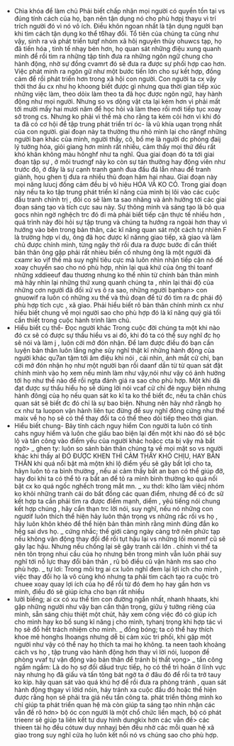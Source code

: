- Chìa khóa để làm chủ
Phải biết chấp nhận mọi người  có quyền tồn tại vs đúng tính cách của họ, bạn nên tận dụng nó  cho phù hơpj  thayu vì trỉ trích người đó vì nó vô ích. Điều khôn ngoan nhất là tận dụng người bạn khi tìm cách tận dụng ko thể t6hay đổi.
 Tổ tiên của chúng ta cũng như vậy, sinh ra và phát triển tưqf nhóm xã hôị nguyên thủy ohuwcs tạp, họ đã tiến hóa , tinh tế nhạy bén hơn, họ quan sát những điệu xung quanh mình để rồi tìm ra những tập tính  đưa ra những ngôn ngữ chung cho hành động, nhờ sự đồng cvamrt đó sẽ đưa ra được sự phối hợp cao hơn. Việc phát minh ra ngôn gữ như một bước tiến lớn cho sự kết hợp, đồng cảm để rồi phát triển hơn trong xã hội con người.
 Con người ta cx vậy thời thơ ấu cx như họ khoong biết được gì nhưng qua thời gian tiếp xúc những việc làm, theo dỏix làm theo ta đã học được ngôn ngữ, hay hành động như mọi người. Nhưng so vs dộng vật cta lại kém hơn vì phải mất tới mười mấy hai mươi năm để học hỏi và làm theo rồi mới tiếp tục xoay sở trong cs. Nhưng ko phải vì thế mà cho rằng ta kém cỏi hơn vì khi đó ta đã có cơ hội để tập trung phát triển trí óc- là vũ khía uqan trọng nhất của con người. giai đoạn này ta thường thu nhỏ mình lại cho răngf những người bạn khác của mình, người thầy, cô, bố mẹ là người dc phóng đaij lý tưởng hóa, giỏi giang hơn mình rất nhiều, cảm thấy mọi thứ đều rất khó khăn không màu hônghf như ta nghĩ. Qua giai đoạn đó ta tới giai đoạn tập sự , ở môi truơngf này ko còn  sự tán thưởng hay động viên như trước đó, ở đây là sự cạnh tranh ganh đua đấu đá lẫn nhau để tranh giành, họu ghen tị  đưa ra nhiều thủ đoạn hãm hại nhau. Giai đoạn này mọi năng lưucj đồng cảm đều bị vô hiệu HÓA VÀ KO CÓ. Trong giai đoạn này nếu ta ko tập trung phát triển kĩ năng của mình bị lôi vào các cuộc đấu tranh chính trị , đôi co sẽ làm ta sao nhãng và ảnh hưởng tới các giai đoạn sáng tạo và tích cực sau này. Sự thông minh và sáng tạo là bỏ qua gocs nhìn ngờ nghệch trc đó đi mà phải biết tiếp cận  thực tế nhiều hơn , quá trình này đòi hỏi sự tập trung  và chúng ta hướng ra ngoài hơn thay vì hướng vào bên trong bản thân, các kĩ năng quan sát một cách tự nhiên
F là trường hợp ví dụ, ông đã học được kĩ nănng giao tiếp, xã giao và làm chủ được chính mình, từng ngây thờ rồi đưa ra được bước đi cần thiết bản thân ông gặp phải rất nhièu biến cố nhưng ông là một người đã cxamr ko vịf thế mà suy nghĩ tiêu cực mà luôn nhìn nhận tiếp cận nó để xoay chuyển sao cho nó phù hợp, nhìn lại quá khứ của ông thì toanf những xddieeuf đau thương nhưng ko thể nhìn từ chính bản thân mình mà hãy nhìn lại những thứ xung quanh chúng ta , nhìn lại thái độ của những cơn người đã đối xử vs ô ra sao, những người bạnbạn> con gnuowif ra luôn có những xu thế  và thủ đoạn để từ đó tìm ra đc  phái độ phù hợp tích cực , xã giao. Phải hiểu biết rõ bản thân chính mình  cx như hiểu biết chung về mọi người sao cho phù hợp đó là kĩ năng quý giá tối cần thiết trong cuộc hành trình làm chủ.
- Hiểu biết cụ thể- Đọc người khác
Trong cuộc đời chúng ta một khi nào đó cx sẽ có được sự thẩu hiểu vs ai đó, khi đó ta có thể suy nghĩ đc họ sẽ nói và làm j , luôn cởi mở đón nhận. Để lam được điều đó bạn cần luyện  bản thân 
 luôn lắng nghe sũy nghĩ thật kĩ những hành động của người khác qu7an tậm tới âm điệu khi nói , cái nhìn, ánh mắt cử chỉ, bạn cởi mở đón nhận họ như một người bạn  rồi daanf dần từ từ quan sát đặt chính mình vào họ xem nếu mình làm như vậy,nói như vậy có ảnh hưởng tới họ như thế nào để rồi ngta đánh giá ra sao cho phù hợp. Một khi đã đạt được sự thấu hiểu họ sẽ dùng lời nói vcaf cử chỉ đẻ ngụy biện nhưng hành đôngj của họ nếu quan sát ko kĩ ta ko thể biết đc, nếu ta chăn chủs quan sát sẽ biết đc đó chỉ là sự bao biện. Nhưng nên hãy nhớ  rằngb họ cx như ta luopon vận hành liên tục đừng để suy nghĩ  đông cứng như thế maix về họ họ sẽ có thể thay đổi ta có thể theo dỏi tiếp theo thời gian.
- Hiểu biết chung- Bảy tính cách nguy hiểm
Con người ta luôn có tính cahs nguy hiểm và luôn che giấu bao biện lại đến một khi nào đó sẽ bộc lộ  và tấn công vào điểm yếu của người khác hoặcc cta bị vậy mà bất ngờ>
_ ghen ty: luôn so sánh bản thân chúng ta về mọi mặt so vs người khác khi  thấy aI ĐÓ ĐƯỢC KHEN THÌ CẢM THẤY KHÓ CHỊU, HAY BẢN THÂN khi quá nổi bật mà mộtn khi lộ điểm yếu sẽ gây bất lợi cho ta, hãyn luôn tỏ ra  bình thường , nếu ai cảm thấy bất an bạn có thể giúp đỡ, hay đoi khi ta có thể tỏ ra  bất an  để  tỏ ra mình bình thường ko quá nối bật cx ko quá ngốc nghếch trong mắt mn. 
_ xu thơì: klho làm viêcj nhóm ko khỏi những tranh cái do bất đồng các quan điểm, nhưng để có đc sữ kết hợp ta cần phải tìm ra được điểm mạnh, diểm , yêú tiếng nói chung kết hợp chúng , hãy cẩn thạn trc lời nói, suy nghĩ, nếu nó những con ngươif luôn thích thể hiện hãy luôn thận trọng  vs những rắc rối vs họ , hãy luôn khôn khéo  để thể  hiện bản thân mình  rằng mình đúng  đắn ko hềg sai dvs họ.
_ cứng nhắc; thế giới càng ngày càng trở nên phức tạp nếu không vận động thay đổi để rồi tụt hậu lại vs những lối monmf cũ  sẽ gây lạc hậu. Nhưng nếu chống lại sẽ gây tranh cãi lớn . chính vì thế ta nên tôn trọng nhui cầu của họ  nhưng bên trong mình vẫn luôn phải suy nghĩ tới nỗ lực thay đổi bản thân , rũ bỏ điều cũ vận hành ms sao cho phù hợp.
_ tự lơi: Trong môi trg ai cx luôn nghĩ đem lại lợi ích cho mình , việc thay đổi họ là vô cùng khó nhưng ta phải  tìm cách  tạo ra cuộc trò chuee xoay quay lợi ích của họ để rồi từ đó đem họ hay gần hơn vs mình, điều đó sẽ giúp ícha cho bạn rất nhiều
- lười biếng; ai cx có xu thế tìm con đường ngắn nhất, nhanh hhaats, khi gặp những người như vậy  bạn cần thận trọng, giữu ý tưởng riêng của mình, sẵn sáng chịu thiệt một chút, hãy xem công việc đó có giúp ích cho mình hay ko  bổ sung kĩ năng j cho mình, tyhanj trọng khi hợp tác vì họ sẽ đổ hết trách nhiệm cho mình.
_ đồng bóng; ta có thể hay thích khoe mẽ honghs lhoangs nhưng dễ bị cảm xúc tri phối, khi gặp một người như vậy có thể nay họ thích ta mai họ không. ta neen taoh khoảng cách vs họ , tập trung vào hành động hơn thay vì lời nói, luopon đề phòng vvaf tự vận động vào bản thân để tránh bị thất vọng>
_ tấn công ngấm ngầm: Là do họ sợ đối dầud trực tiếp, họ có thể trì hoãn ở lĩnh vực này nhưng họ đã giấu và tấn tông bát ngờ ta ở đâu đó để rồi ta trở tauy ko kip. hãy quan sát vào quá khú hợ để rồi  đưa ra phòng tránh , quan sát hành động thgay vì lờid nóin,  háy tránh xa cuộc đấu đó hoặc thể hiện được rằng họn sẽ phải tra giá nếu tấn công ta.
phát triển thông mình ko chỉ giúp ta phát triển quan hệ mà còn giúp ta sáng tạo nhìn nhận các vẫn đề rõ hơn> bộ óc con người  là một chổ chức liền mạch, bộ có phát trieenr sẽ giúp ta liên kết tư duy hình dungkix hơn các vẫn đề> các thieen tài họ đều cótuw duy nnhayj bén đều nhờ các mỗi quan hệ xã giao trong suy nghĩ cửa họ luôn kết nối nó vs chúng sao cho phù hợp.
